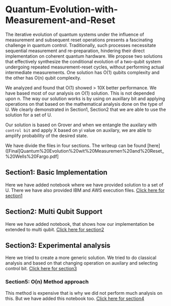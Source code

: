 # Quantum-Evolution-with-Measurement-and-Reset

The iterative evolution of quantum systems under the influence of measurement and subsequent reset operations presents a fascinating challenge in quantum control. Traditionally, such processes necessitate sequential measurement and re-preparation, hindering their direct implementation on coherent quantum hardware. We propose two solutions that effectively synthesize the conditional evolution of a two-qubit system undergoing repeated measurement-reset cycles, without performing actual intermediate measurements. One solution has O(1) qubits complexity and the other has O(n) qubit complexity.

We analyzed and found that O(1) showed > 10X better performance. We have based most of our analysis on O(1) solution. This is not depended upon n. The way our solution works is by using on auxillary bit and applying operations on that based on the mathematical analysis done on the type of U. We clearly demonstrated in Section1, Section2 that we are able to use the solution for a set of U.

Our solution is based on Grover and when we entangle the auxilary with `control bit` and apply X based on yi value on auxilary, we are able to amplify probability of the desired state.

We have divide the files in four sections. The writeup can be found [here]([Final]Quantum%20Evolution%20wit%20Measuremen%20and%20Reset_%20Wells%20Fargo.pdf]

## Section1: Basic Implementation

Here we have added notebook where we have provided solution to a set of U. There we have also provided IBM and AWS execution files. [Click here for section1](section1)

## Section2: Multi Qubit Support

Here we have added notebook, that shows how our implementation be extended to multi qubit. [Click here for section2](section2)

## Section3: Experimental analysis

Here we tried to create a more generic solution. We tried to do classical analysis and based on that changing operation on auxilary and selecting control bit. [Click here for section3](section3)

### Section5: O(n) Method approach

This method is expensive that is why we did not perform much analysis on this. But we have added this notebook too. [Click here for section4](section4)
